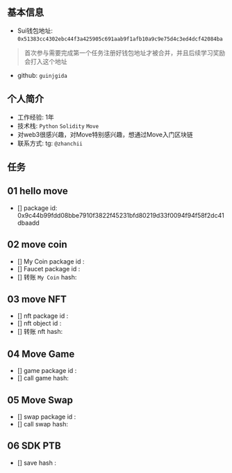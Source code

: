 ## 基本信息
- Sui钱包地址: `0x51383cc4302ebc44f3a425905c691aab9f1afb10a9c9e75d4c3ed4dcf42084ba`
> 首次参与需要完成第一个任务注册好钱包地址才被合并，并且后续学习奖励会打入这个地址
- github: `guinjgida`

## 个人简介
- 工作经验: 1年
- 技术栈: `Python` `Solidity` `Move`
- 对web3很感兴趣，对Move特别感兴趣，想通过Move入门区块链
- 联系方式: tg: `@zhanchii` 

## 任务

##   01 hello move  
- [] package id: 0x9c44b99fdd08bbe7910f3822f45231bfd80219d33f0094f94f58f2dc41dbaadd

##   02 move coin
- [] My Coin package id : 
- [] Faucet package id : 
- [] 转账 `My Coin` hash:

##   03 move NFT
- [] nft package id :
- [] nft object id : 
- [] 转账 nft  hash:

##   04 Move Game
- [] game package id :
- [] call game hash:

##   05 Move Swap
- [] swap package id :
- [] call swap hash:

##   06 SDK PTB
- [] save hash :

